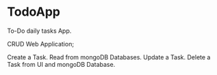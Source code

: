 # TodoApp
To-Do daily tasks App.

CRUD Web Application;

Create a Task. 
Read from mongoDB Databases. 
Update a Task. 
Delete a Task from UI and mongoDB Database. 
